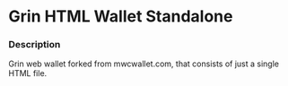 # Grin HTML Wallet Standalone

### Description
Grin web wallet forked from mwcwallet.com, that consists of just a single HTML file.
